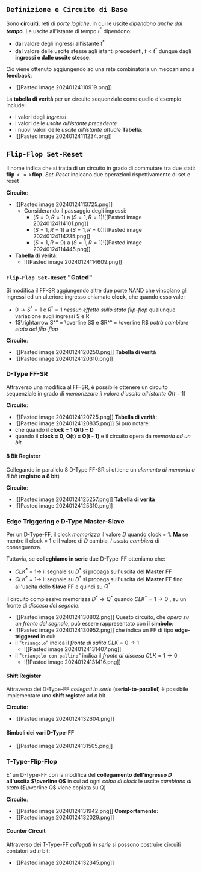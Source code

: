 ## `Definizione e Circuito di Base`
Sono **circuiti**, reti di *porte logiche*, in cui le uscite *dipendono anche dal **tempo***.
Le uscite all'istante di tempo $t^*$ dipendono:
- dal valore degli ingressi all'istante $t^*$
- dal valore delle uscite stesse agli istanti precedenti, $t < t^*$
dunque dagli **ingressi e dalle uscite stesse**.

Ciò viene ottenuto aggiungendo ad una rete combinatoria un meccanismo a **feedback**:
- ![[Pasted image 20240124110919.png]]

La **tabella di verità** per un circuito sequenziale come quello d'esempio include:
- i valori degli *ingressi*
- i valori delle *uscite all'istante precedente*
- i nuovi valori delle *uscite all'istante attuale*
**Tabella**:
- ![[Pasted image 20240124111234.png]]
## `Flip-Flop Set-Reset`
Il nome indica che si tratta di un circuito in grado di commutare tra due stati: **flip**$<=>$**flop**.
*Set-Reset* indicano due operazioni rispettivamente di set e reset

**Circuito**:
- ![[Pasted image 20240124113725.png]]
	- Considerando il passaggio degli ingressi:
		- $(S = 0, R = 1)$ a $(S = 1, R = 1)$![[Pasted image 20240124114101.png]]
		- $(S = 1, R = 1)$ a $(S = 1, R = 0)$![[Pasted image 20240124114235.png]]
		- $(S = 1, R = 0)$ a $(S = 1, R = 1)$![[Pasted image 20240124114445.png]]
- **Tabella di verità**:
	- ![[Pasted image 20240124114609.png]]
### `Flip-Flop Set-Reset` "Gated"
Si modifica il FF-SR aggiungendo altre due porte NAND che vincolano gli ingressi ed un ulteriore ingresso chiamato **clock**, che quando esso vale:
- 0$\rightarrow S^° = 1$ e $R^° = 1$ *nessun effetto sullo stato flip-flop* qualunque variazione sugli ingressi S e R
- 1$\rightarrow S^° = \overline S$ e $R^° = \overline R$ *potrà cambiare stato del flip-flop*

**Circuito**:
- ![[Pasted image 20240124120250.png]]
**Tabella di verità**
- ![[Pasted image 20240124120310.png]]
### D-Type FF-SR
Attraverso una modifica al FF-SR, è possibile ottenere un circuito sequenziale in grado di *memorizzare il valore d'uscita all'istante* $Q(t- 1)$

**Circuito**:
- ![[Pasted image 20240124120725.png]]
**Tabella di verità**:	
- ![[Pasted image 20240124120835.png]]
Si può notare:
- che quando il **clock = 1 Q(t) = D**
- quando il **clock = 0**, **Q(t) = Q(t - 1)**  e il circuito opera da *memoria ad un bit*
#### 8 Bit Register
Collegando in parallelo 8 D-Type FF-SR si ottiene un *elemento di memoria a 8 bit* (**registro a 8 bit**)

**Circuito**:
- ![[Pasted image 20240124125257.png]]
**Tabella di verità**
- ![[Pasted image 20240124125310.png]]
### Edge Triggering e D-Type Master-Slave
Per un D-Type-FF, il clock *memorizza* il valore $D$ quando clock = $1$. **Ma** se mentre il clock = $1$ e il valore di $D$  cambia, *l'uscita cambierà* di conseguenza.

Tuttavia, se **colleghiamo in serie** due D-Type-FF otteniamo che:
- $CLK^*$ = $1\rightarrow$ il segnale su $D^*$ si propaga sull'uscita del **Master** FF
- $CLK^*$ = $1\rightarrow$ il segnale su $D^*$ si propaga sull'uscita del **Master** FF fino all'uscita dello **Slave** FF e quindi su $Q^*$

il circuito complessivo memorizza $D^*\rightarrow Q^*$ quando $CLK^* = 1\rightarrow 0$ , su un fronte di *discesa del segnale*:
- ![[Pasted image 20240124130802.png]]
Questo circuito, che *opera su un fronte del segnale*, può essere rappresentato con il **simbolo**:
- ![[Pasted image 20240124130952.png]]
che indica un FF di tipo **edge-triggered** in cui:
- il "`triangolo`" indica il *fronte di salita* $CLK = 0\rightarrow 1$
	- ![[Pasted image 20240124131407.png]]
- il "`triangolo con pallino`" indica il *fronte di discesa* $CLK = 1\rightarrow 0$
	- ![[Pasted image 20240124131416.png]]
#### Shift Register
Attraverso dei D-Type-FF *collegati in serie* (**serial-to-parallel**) è possibile implementare uno **shift register** ad $n$ bit

**Circuito**:
- ![[Pasted image 20240124132604.png]]
#### Simboli dei vari D-Type-FF
-  ![[Pasted image 20240124131505.png]]
### T-Type-Flip-Flop
E' un D-Type-FF con la modifica del **collegamento dell'ingresso $D$ all'uscita $\overline Q$** in cui ad ogni *colpo di clock* le uscite *cambiano di stato* ($\overline Q$ viene copiata su $Q$)

**Circuito**:
- ![[Pasted image 20240124131942.png]]
**Comportamento**:
- ![[Pasted image 20240124132029.png]]
#### Counter Circuit
Attraverso dei T-Type-FF *collegati in serie* si possono costruire circuiti contatori ad $n$ bit:
- ![[Pasted image 20240124132345.png]]